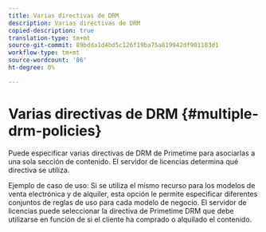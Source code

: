 ```yaml
---
title: Varias directivas de DRM
description: Varias directivas de DRM
copied-description: true
translation-type: tm+mt
source-git-commit: 89bdda1d4bd5c126f19ba75a819942df901183d1
workflow-type: tm+mt
source-wordcount: '86'
ht-degree: 0%

---
```



# Varias directivas de DRM {#multiple-drm-policies}

Puede especificar varias directivas de DRM de Primetime para asociarlas a una sola sección de contenido. El servidor de licencias determina qué directiva se utiliza.

Ejemplo de caso de uso: Si se utiliza el mismo recurso para los modelos de venta electrónica y de alquiler, esta opción le permite especificar diferentes conjuntos de reglas de uso para cada modelo de negocio. El servidor de licencias puede seleccionar la directiva de Primetime DRM que debe utilizarse en función de si el cliente ha comprado o alquilado el contenido.
